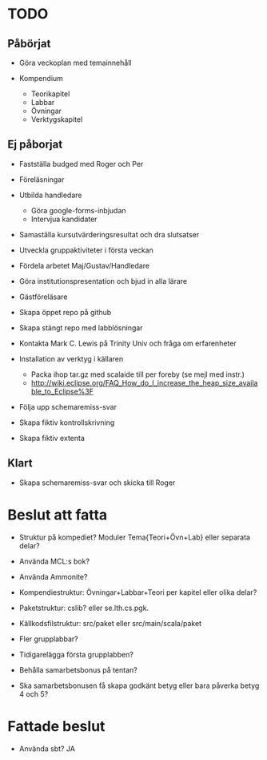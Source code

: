 # TODO

## Påbörjat

* Göra veckoplan med temainnehåll

* Kompendium
  * Teorikapitel
  * Labbar
  * Övningar
  * Verktygskapitel


## Ej påborjat

* Fastställa budged med Roger och Per
* Föreläsningar
* Utbilda handledare
  * Göra google-forms-inbjudan
  * Intervjua kandidater
* Samaställa kursutvärderingsresultat och dra slutsatser
* Utveckla gruppaktiviteter i första veckan
* Fördela arbetet Maj/Gustav/Handledare
* Göra institutionspresentation och bjud in alla lärare
* Gästföreläsare
* Skapa öppet repo på github
* Skapa stängt repo med labblösningar 
* Kontakta Mark C. Lewis på Trinity Univ och fråga om erfarenheter
* Installation av verktyg i källaren
  * Packa ihop tar.gz med scalaide till per foreby (se mejl med instr.)
  * http://wiki.eclipse.org/FAQ_How_do_I_increase_the_heap_size_available_to_Eclipse%3F 

* Följa upp schemaremiss-svar
* Skapa fiktiv kontrollskrivning
* Skapa fiktiv extenta


## Klart

* Skapa schemaremiss-svar och skicka till Roger


# Beslut att fatta

* Struktur på kompediet? Moduler Tema{Teori+Övn+Lab} eller separata delar?

* Använda MCL:s bok?

* Använda Ammonite?

* Kompendiestruktur: Övningar+Labbar+Teori per kapitel eller olika delar?

* Paketstruktur: cslib? eller se.lth.cs.pgk.

* Källkodsfilstruktur: src/paket eller src/main/scala/paket

* Fler grupplabbar?

* Tidigarelägga första grupplabben?

* Behålla samarbetsbonus på tentan?

* Ska samarbetsbonusen få skapa godkänt betyg eller bara påverka betyg 4 och 5?

# Fattade beslut

* Använda sbt? JA
 



 
